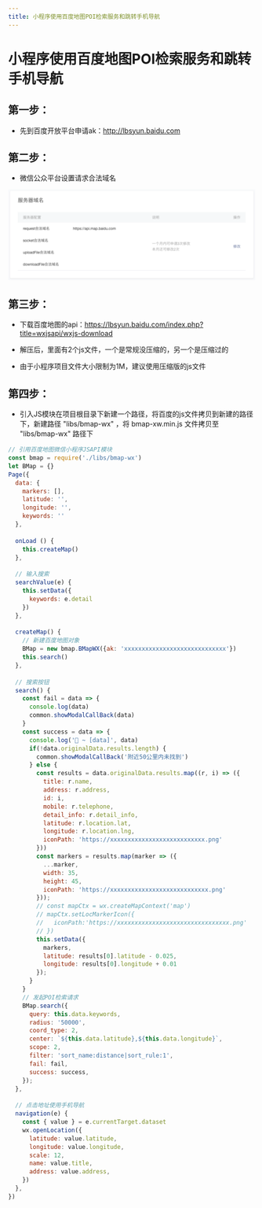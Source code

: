 ```yaml
---
title: 小程序使用百度地图POI检索服务和跳转手机导航
---
```


# 小程序使用百度地图POI检索服务和跳转手机导航

##  第一步：
  - 先到百度开放平台申请ak：http://lbsyun.baidu.com

##  第二步：
  - 微信公众平台设置请求合法域名

 ![](/小程序/设置请求合法域名.png)

 ##  第三步：
  - 下载百度地图的api：https://lbsyun.baidu.com/index.php?title=wxjsapi/wxjs-download

  - 解压后，里面有2个js文件，一个是常规没压缩的，另一个是压缩过的

  - 由于小程序项目文件大小限制为1M，建议使用压缩版的js文件

##  第四步：
  - 引入JS模块在项目根目录下新建一个路径，将百度的js文件拷贝到新建的路径下，新建路径 "libs/bmap-wx" ，将 bmap-xw.min.js 文件拷贝至 "libs/bmap-wx" 路径下


```js
// 引用百度地图微信小程序JSAPI模块
const bmap = require('./libs/bmap-wx')
let BMap = {}
Page({
  data: {
    markers: [],
    latitude: '',
    longitude: '',
    keywords: ''
  },

  onLoad () {
    this.createMap()
  },

  // 输入搜索
  searchValue(e) {
    this.setData({
      keywords: e.detail
    })
  },

  createMap() {
    // 新建百度地图对象
    BMap = new bmap.BMapWX({ak: 'xxxxxxxxxxxxxxxxxxxxxxxxxxxxx'})
    this.search()
  },

  // 搜索按钮
  search() {
    const fail = data => {
      console.log(data)
      common.showModalCallBack(data)
    }
    const success = data => {
      console.log('🚀 ~ [data]', data)
      if(!data.originalData.results.length) {
        common.showModalCallBack('附近50公里内未找到')
      } else {
        const results = data.originalData.results.map((r, i) => ({
          title: r.name,
          address: r.address,
          id: i,
          mobile: r.telephone,
          detail_info: r.detail_info,
          latitude: r.location.lat,
          longitude: r.location.lng,
          iconPath: 'https://xxxxxxxxxxxxxxxxxxxxxxxxxxx.png'
        }))
        const markers = results.map(marker => ({
          ...marker,
          width: 35,
          height: 45,
          iconPath: 'https://xxxxxxxxxxxxxxxxxxxxxxxxxxxx.png'
        }));
        // const mapCtx = wx.createMapContext('map')
        // mapCtx.setLocMarkerIcon({
        //   iconPath:'https://xxxxxxxxxxxxxxxxxxxxxxxxxxxxxxxx.png'
        // })
        this.setData({
          markers,
          latitude: results[0].latitude - 0.025,
          longitude: results[0].longitude + 0.01
        });
      }
    }
    // 发起POI检索请求
    BMap.search({
      query: this.data.keywords,
      radius: '50000',
      coord_type: 2,
      center: `${this.data.latitude},${this.data.longitude}`,
      scope: 2,
      filter: 'sort_name:distance|sort_rule:1',
      fail: fail,
      success: success,
    });
  },

  // 点击地址使用手机导航
  navigation(e) {
    const { value } = e.currentTarget.dataset
    wx.openLocation({
      latitude: value.latitude,
      longitude: value.longitude,
      scale: 12,
      name: value.title,
      address: value.address,
    })
  },
})
```